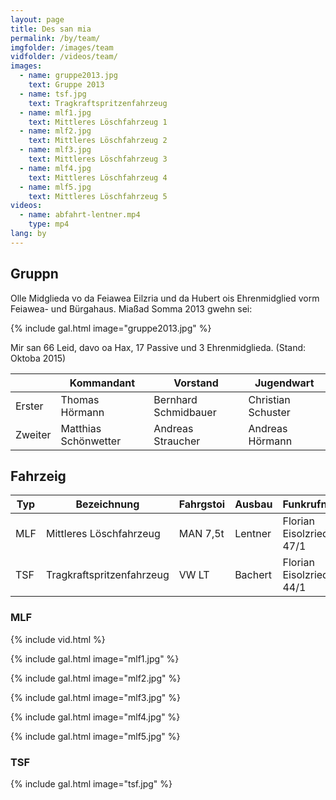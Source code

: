 ```yaml
---
layout: page
title: Des san mia
permalink: /by/team/
imgfolder: /images/team
vidfolder: /videos/team/
images:
  - name: gruppe2013.jpg
    text: Gruppe 2013
  - name: tsf.jpg
    text: Tragkraftspritzenfahrzeug
  - name: mlf1.jpg
    text: Mittleres Löschfahrzeug 1
  - name: mlf2.jpg
    text: Mittleres Löschfahrzeug 2
  - name: mlf3.jpg
    text: Mittleres Löschfahrzeug 3
  - name: mlf4.jpg
    text: Mittleres Löschfahrzeug 4
  - name: mlf5.jpg
    text: Mittleres Löschfahrzeug 5
videos:
  - name: abfahrt-lentner.mp4
    type: mp4
lang: by
---
```


## Gruppn

Olle Midglieda vo da Feiawea Eilzria und da Hubert ois Ehrenmidglied vorm Feiawea- und Bürgahaus. Miaßad Somma 2013 gwehn sei:

{% include gal.html image="gruppe2013.jpg" %}

Mir san 66 Leid, davo oa Hax, 17 Passive und 3 Ehrenmidglieda. (Stand: Oktoba 2015)

<div class="table-responsive">
<table>
  <thead>
    <tr>
      <th></th>
      <th>Kommandant</th>
      <th>Vorstand</th>
      <th>Jugendwart</th>
    </tr>
  </thead>
  <tbody>
    <tr>
      <td>Erster</td>
      <td>Thomas Hörmann</td>
      <td>Bernhard Schmidbauer</td>
      <td>Christian Schuster</td>
    </tr>
    <tr>
      <td>Zweiter</td>
      <td>Matthias Schönwetter</td>
      <td>Andreas Straucher</td>
      <td>Andreas Hörmann</td>
    </tr>
  </tbody>
</table>
</div>

## Fahrzeig

<div class="table-responsive">
<table>
  <thead>
    <tr>
      <th>Typ</th>
      <th>Bezeichnung</th>
      <th>Fahrgstoi</th>
      <th>Ausbau</th>
      <th>Funkrufname</th>
    </tr>
  </thead>
  <tbody>
    <tr>
      <td>MLF</td>
      <td>Mittleres Löschfahrzeug</td>
      <td>MAN 7,5t</td>
      <td>Lentner</td>
      <td>Florian Eisolzried 47/1</td>
    </tr>
    <tr>
      <td>TSF</td>
      <td>Tragkraftspritzenfahrzeug</td>
      <td>VW LT</td>
      <td>Bachert</td>
      <td>Florian Eisolzried 44/1</td>
    </tr>
  </tbody>
</table>
</div>

### MLF

{% include vid.html %}

{% include gal.html image="mlf1.jpg" %}

{% include gal.html image="mlf2.jpg" %}

{% include gal.html image="mlf3.jpg" %}

{% include gal.html image="mlf4.jpg" %}

{% include gal.html image="mlf5.jpg" %}

### TSF

{% include gal.html image="tsf.jpg" %}

